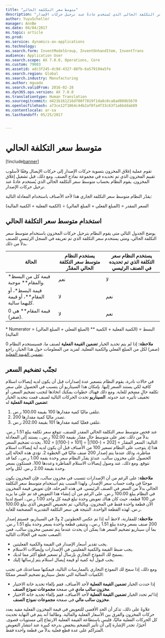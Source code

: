 ```yaml
---
title: "متوسط سعر التكلفة الحالي"
description: "تقوم عملية إغلاق المخزون بتسوية حركات الإصدار إلى حركات الإيصال وفقًا لأسلوب تقييم المخزون الذي تم تحديده في مجموعة نماذج الصنف. ومع ذلك، قبل تشغيل إغلاق المخزون، يقوم النظام بحساب متوسط سعر التكلفة الحالي الذي يُستخدم عادةً عند ترحيل حركات الإصدار."
author: YuyuScheller
manager: AnnBe
ms.date: 04/04/2017
ms.topic: article
ms.prod: 
ms.service: dynamics-ax-applications
ms.technology: 
ms.search.form: InventModelGroup, InventOnhandItem, InventTrans
audience: Application User
ms.search.scope: AX 7.0.0, Operations, Core
ms.custom: 79003
ms.assetid: adc3f245-dc9d-4327-88fb-6a579194a5fe
ms.search.region: Global
ms.search.industry: Manufacturing
ms.author: mguada
ms.search.validFrom: 2016-02-28
ms.dyn365.ops.version: AX 7.0.0
ms.translationtype: Human Translation
ms.sourcegitcommit: d421b161216d700f7819f1da8c0ca8ad089b5670
ms.openlocfilehash: a73ce12f1064c44b2af0fa4f33c63f1a6bddab89
ms.contentlocale: ar-sa
ms.lasthandoff: 05/25/2017


---
```


# <a name="running-average-cost-price"></a>متوسط سعر التكلفة الحالي

[!include[banner](../includes/banner.md)]


تقوم عملية إغلاق المخزون بتسوية حركات الإصدار إلى حركات الإيصال وفقًا لأسلوب تقييم المخزون الذي تم تحديده في مجموعة نماذج الصنف. ومع ذلك، قبل تشغيل إغلاق المخزون، يقوم النظام بحساب متوسط سعر التكلفة الحالي الذي يُستخدم عادةً عند ترحيل حركات الإصدار.

يقدّر النظام متوسط سعر التكلفة الجاري هذا لأحد الأصناف باستخدام المعادلة التالية: 

السعر المقدر = (المبلغ الفعلي + المبلغ المالي) ÷ (الكمية الفعلية + الكمية المالية)

## <a name="using-the-running-average-cost-price"></a>استخدام متوسط سعر التكلفة الحالي
يوضح الجدول التالي متى يقوم النظام بترحيل حركات المخزون‬ باستخدام متوسط سعر التكلفة الحالي، ومتى يستخدم سعر التكلفة الذي تم تعريفه في السجل الرئيسي للصنف بدلاً من ذلك.

| الحالة                                               | يستخدم النظام متوسط سعر التكلفة الحالي المقدّر | يستخدم النظام سعر التكلفة الذي تم تحديده في الصنف الرئيسي |
|---------------------------------------------------------|----------------------------------------------------------|-------------------------------------------------------------------|
| قيمة كل من البسط\* والمقام\*\* موجبة.  | نعم                                                      | لا                                                                |
| قيمة البسط\*، أو المقام\*\*، أو قيمة كليهما سالبة. | لا                                                       | نعم                                                               |
| قيمة المقام\*\* هي 0 (صفر).                        | لا                                                       | نعم                                                               |

\* Numerator = (المبلغ الفعلي + المبلغ المالي) \*\* البسط = (الكمية الفعلية + الكمية المالية) 

**ملاحظة:** إذا لم يتم تحديد الخيار **تضمين القيمة الفعلية** لصنف ما، فسيستخدم النظام 0 (صفر) لكل من المبلغ الفعلي والكمية الفعلية. لمزيد من المعلومات حول هذا الخيار، راجع [تضمين القيمة الفعلية](include-physical-value.md).

## <a name="avoiding-pricing-amplification"></a>تجنّب تضخيم السعر
في حالات نادرة، يقوم النظام بتسعير عدة إصدارات قبل أن يكون لديه إيصالات استلام كافية لكي يستند السعر إليها. بإمكان هذا السيناريو أن يتسبب في الحصول على سعر تكلفة حالٍ مضخم للغاية. ومع ذلك فهناك خطوات يمكنك اتخاذها لتجنب تضخيم السعر، أو تخفيف تأثيره عند حدوثه. **السيناريو** تحدث الحركات التالية لصنف قمت بتحديد الخيار **تضمين القيمة الفعلية** له:

1.  تتلقى ماليًا كمية مقدارها 100 بقيمة 100.00 ر.س.
2.  تصدر ماليًا كمية مقدارها 200.
3.  تتلقى فعليًا كمية مقدارها 101 بقيمة 202.00 ر.س.

عند فحص متوسط سعر التكلفة الحالي المقدر للصنف، تتوقع سعر تكلفة يبلغ 1.51 ر.س. بدلاً من ذلك، تعثر على متوسط حالٍ مقدّر بقيمة 102.00 ر.س.، يستند إلى المعادلة التالية: السعر المقدّر = \[202 + ‏(-100)\] ÷ \[101 + ‏(-100)\] =‏ 102. يحدث تضخيم السعر هذا إذ يتوجب على النظام تسعير 100 من الأصناف قبل أن يكون لديه أية إيصالات استلام مناظرة، وذلك عندما يتم إصدار 200 صنف ماليًا في الخطوة 2. تؤدي هذه الحالة إلى الحصول على مخزون سالب. عندئذٍ يقدّر النظام سعر وحدة بقمة 1.00 ر.س.، كما قد نتوقع. ومع ذلك، عند وصول إيصالات الاستلام المناظرة وعددها 100، فستكون بسعر وحدة بقيمة 2.00 ر.س. لكل واحد. 

**ملاحظة:** على الرغم من أن الإصدارات تتسبب في مخزون سالب، فإن المخزون يكون موجبًا في وقت حساب سعر الإصدار. ولهذا السبب يتم استخدام متوسط سعر التكلفة الحالي بدلاً من السعر في الصنف الرئيسي. ‏‫في هذه المرحلة، فإن تعويض قيمة المخزون في النظام يبلغ 100.00 ر.س.‬ على الرغم من أن إنشاء هذا التعويض قد تم على ما يزيد عن 100 قطعة، حيث كان هناك تعويض وحدة تبلغ قيمة كل واحد 1.00 ر.س.، أصبح لدينا الآن قطعة واحدة فقط في المخزون. وبالتالي، تم تخصيص التعويض الذي يبلغ 100.00 ر.س. لهذه القطعة الواحدة. النتيجة هي سعر التكلفة التقديرية المضخمة للغاية. 

**ملاحظة:** للمقارنة، لاحظ أنه إذا تم عكس الخطوتين 2 و3 في السيناريو، فسيتم إصدار 200 صنف بسعر وحدة يبلغ 1.51 ر.س.، وتتبقى قطعة واحدة بسعر وحدة يبلغ 1.51 ر.س. بما أن سيناريو تضخيم السعر هذا يمكن أن يحدث عندما يتم تضمين مخزون سالب، فمن الصعب تجنبه في الحالات التالية:

-   يجب تقدير أسعار الإصدار في القيمة والكمية الفعليتين.
-   يجب ضبط القيمة والكمية الفعليتين في الإصدارات وإيصالات الاستلام.
-   يسمح لك النموذج التجاري بإرسال أو تسعير قطع أكثر مما لديك.
-   يجب قبول أية كمية أو قيمة إيصال استلام يتم إرسالها إليك.

ومع ذلك، إذا سمح لك النموذج التجاري بالممارسات التالية، فيمكنها مساعدتك في تجنب الكميات السالبة التي تجعل سيناريو تضخيم السعر ممكنًا:

-   إذا حددت الخيار **تضمين القيمة الفعلية** لأحد الأصناف، فقم بإلغاء تحديد خانة الاختيار **مخزون سالب مادي‬** في صفحة **مجموعات نموذج الصنف**.
-   إذا *لم* تحدد الخيار **تضمين القيمة الفعلية** لأحد الأصناف، فقم بإلغاء تحديد خانة الاختيار **مخزون سالب مالي** في صفحة **مجموعات نموذج الصنف**.

علاوةً على ذلك، تذكر أن الحد الأقصى للتعويض في قيمة المخزون الفعلية مقيد بعدد حركات المخزون والفرق بين الأسعار الفعلية والمالية. وطالما أنه يتم في النهاية تحديث كل الحركات الفعلية ماليًا، فليس باستطاعة القيمة الفعلية الارتفاع إلى مستويات قصوى. أخيرًا، تجدر الإشارة إلى أن تأثير التضخم ينخفض بدرجة كبيرة عند انتشار التعويض المتراكم على عدة قطع فعلية بدلاً من قطعة واحدة فقط.




